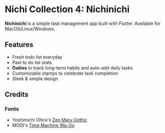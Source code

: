 # Nichi Collection 4: Nichinichi

**Nichinichi** is a simple task management app built with Flutter.
Available for MacOS/Linux/Windows.

## Features
* Fresh todo list everyday
* Past to do list stats
* **Dailies** to track long-term habits and auto-add daily tasks
* Customizable stamps to celebrate task completion
* Sleek & simple design

## Credits
### Fonts
* Yoshimichi Ohira's [Zen Maru Gothic](https://fonts.google.com/specimen/Zen+Maru+Gothic?query=zen+maru)
* MODI's [Time Machine Wa-Go](http://modi.jpn.org/font_timemachine-wa.php)

